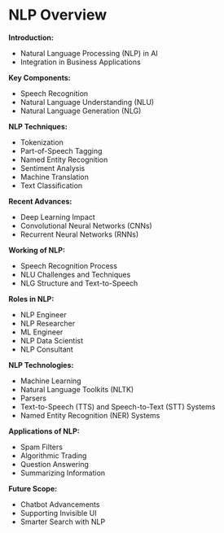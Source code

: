 # NLP Overview

****Introduction:****
- Natural Language Processing (NLP) in AI
- Integration in Business Applications

**Key Components:**
- Speech Recognition
- Natural Language Understanding (NLU)
- Natural Language Generation (NLG)

**NLP Techniques:**
- Tokenization
- Part-of-Speech Tagging
- Named Entity Recognition
- Sentiment Analysis
- Machine Translation
- Text Classification

**Recent Advances:**
- Deep Learning Impact
- Convolutional Neural Networks (CNNs)
- Recurrent Neural Networks (RNNs)

**Working of NLP:**
- Speech Recognition Process
- NLU Challenges and Techniques
- NLG Structure and Text-to-Speech

**Roles in NLP:**
- NLP Engineer
- NLP Researcher
- ML Engineer
- NLP Data Scientist
- NLP Consultant

**NLP Technologies:**
- Machine Learning
- Natural Language Toolkits (NLTK)
- Parsers
- Text-to-Speech (TTS) and Speech-to-Text (STT) Systems
- Named Entity Recognition (NER) Systems

**Applications of NLP:**
- Spam Filters
- Algorithmic Trading
- Question Answering
- Summarizing Information

****Future Scope:****
- Chatbot Advancements
- Supporting Invisible UI
- Smarter Search with NLP

